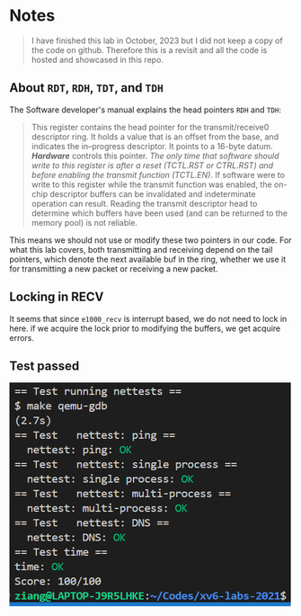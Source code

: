 # Notes

> I have finished this lab in October, 2023 but I did not keep a copy of the code on github. Therefore this is a revisit and all the code is hosted and showcased in this repo.

## About `RDT`, `RDH`, `TDT`, and `TDH`

The Software developer's manual explains the head pointers `RDH` and `TDH`:

> This register contains the head pointer for the transmit/receive0 descriptor ring. It holds a value that is an
offset from the base, and indicates the in–progress descriptor. It points to a 16-byte datum.
***Hardware*** controls this pointer. *The only time that software should write to this register is after a
reset (TCTL.RST or CTRL.RST) and before enabling the transmit function (TCTL.EN)*. If
software were to write to this register while the transmit function was enabled, the on-chip
descriptor buffers can be invalidated and indeterminate operation can result. Reading the transmit
descriptor head to determine which buffers have been used (and can be returned to the memory
pool) is not reliable.

This means we should not use or modify these two pointers in our code. For what this lab covers, both transmitting and receiving depend on the tail pointers, which denote the next available buf in the ring, whether we use it for transmitting a new packet or receiving a new packet.

## Locking in RECV

It seems that since `e1000_recv` is interrupt based, we do not need to lock in here. if we acquire the lock prior to modifying the buffers, we get acquire errors. 


## Test passed

![](https://raw.githubusercontent.com/ZiangTian/img-bed/main/20241004114801.png)